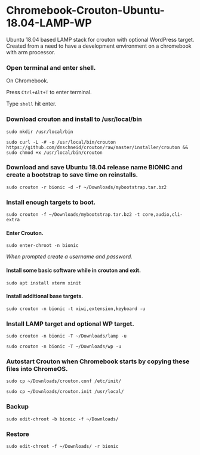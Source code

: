 # Chromebook-Crouton-Ubuntu-18.04-LAMP-WP
Ubuntu 18.04 based LAMP stack for crouton with optional WordPress target.
Created from a need to have a development environment on a chromebook with arm processor.

### Open terminal and enter shell.

On Chromebook.

Press `Ctrl+Alt+T` to enter terminal.

Type `shell` hit enter.

### Download crouton and install to /usr/local/bin

`sudo mkdir /usr/local/bin`

`sudo curl -L -# -o /usr/local/bin/crouton https://github.com/dnschneid/crouton/raw/master/installer/crouton && sudo chmod +x /usr/local/bin/crouton`

### Download and save Ubuntu 18.04 release name BIONIC and create a bootstrap to save time on reinstalls.

`sudo crouton -r bionic -d -f ~/Downloads/mybootstrap.tar.bz2`

### Install enough targets to boot.

`sudo crouton -f ~/Downloads/mybootstrap.tar.bz2 -t core,audio,cli-extra`
#### Enter Crouton.
`sudo enter-chroot -n bionic`

*When prompted create a username and password.*

#### Install some basic software while in crouton and exit.
`sudo apt install xterm xinit`

#### Install additional base targets.
`sudo crouton -n bionic -t xiwi,extension,keyboard -u`

### Install LAMP target and optional WP target.

`sudo crouton -n bionic -T ~/Downloads/lamp -u`

`sudo crouton -n bionic -T ~/Downloads/wp -u`

### Autostart Crouton when Chromebook starts by copying these files into ChromeOS.

`sudo cp ~/Downloads/crouton.conf /etc/init/`

`sudo cp ~/Downloads/crouton.init /usr/local/`

### Backup

`sudo edit-chroot -b bionic -f ~/Downloads/`

### Restore
`sudo edit-chroot -f ~/Downloads/ -r bionic`


